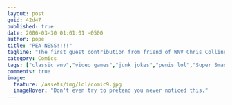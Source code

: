 ```yaml
---
layout: post
guid: 42d47
published: true
date: 2006-03-30 01:01:01 -0500
author: pope
title: "PEA-NESS!!!!"
tagline: "The first guest contribution from friend of WNV Chris Collins brings us the true story of how best to maintain a good relationship with one\'s girlfriend. "
category: Comics
tags: ["classic wnv","video games","junk jokes","penis lol","Super Smash Bros."]
comments: true 
image:
  feature: /assets/img/lol/comic9.jpg
  imageHover: "Don't even try to pretend you never noticed this."
---
```


